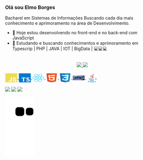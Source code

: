### Olá sou Elmo Borges

Bacharel em Sistemas de Informações Buscando cada dia mais conhecimento e aprimoramento na área de Desenvolvimento.


- 🔭 Hoje estou desenvolvendo no front-end e no back-end com JavaScript
- 🌱 Estudando e buscando conhecimentos e aprimoramento em Typescrip | PHP | JAVA | IOT | BigData | 💻💻💻

##
<div align="center">
  <a href="https://github.com/elmobs">
  <img height="150em" src="https://github-readme-stats.vercel.app/api?username=elmobs&show_icons=true&theme=onedark&include_all_commits=true&count_private=true"/>
  <img height="150em" src="https://github-readme-stats.vercel.app/api/top-langs/?username=elmobs&layout=compact&langs_count=7&theme=onedark"/>
</div>

<div style="display: inline_block"><br>
  <img align="center" alt="-Js" height="30" width="40" src="https://raw.githubusercontent.com/devicons/devicon/master/icons/javascript/javascript-plain.svg">
  <img align="center" alt="-Ts" height="30" width="40" src="https://raw.githubusercontent.com/devicons/devicon/master/icons/typescript/typescript-plain.svg">
  <img align="center" alt="-React" height="30" width="40" src="https://raw.githubusercontent.com/devicons/devicon/master/icons/react/react-original.svg">
  <img align="center" alt="-HTML" height="30" width="40" src="https://raw.githubusercontent.com/devicons/devicon/master/icons/html5/html5-original.svg">
  <img align="center" alt="-CSS" height="30" width="40" src="https://raw.githubusercontent.com/devicons/devicon/master/icons/css3/css3-original.svg">
  <img align="center" alt="-php" height="30" width="40" src="https://raw.githubusercontent.com/devicons/devicon/master/icons/php/php-original.svg">
  <img align="center" alt="-java" height="30" width="40" src="https://raw.githubusercontent.com/devicons/devicon/master/icons/java/java-original.svg">

</div>
 
<div> 
<p></p>
<a href="https://instagram.com/elmobs/" target="_blank"><img src="https://img.shields.io/badge/-Instagram-%23E4405F?style=for-the-badge&logo=instagram&logoColor=black" target="_blank"></a>
 	<a href = "mailto:borgeselmo@gmail.com"><img src="https://img.shields.io/badge/-Gmail-%23333?style=for-the-badge&logo=gmail&logoColor=white" target="_blank"></a>
  <a href="https://www.linkedin.com/in/elmo-borges-santos-a9718b123/" target="_blank"><img src="https://img.shields.io/badge/-LinkedIn-%230077B5?style=for-the-badge&logo=linkedin&logoColor=black" target="_blank"></a> 
  
   ![Snake animation](https://github.com/elmobs/elmobs/blob/output/github-contribution-grid-snake.svg)
 
</div>
  
  
  
  

